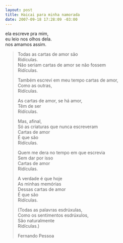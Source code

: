 ```yaml
--- 
layout: post
title: Haicai para minha namorada
date: 2007-09-18 17:28:09 -03:00
---
```


ela escreve pra mim,  
eu leio nos olhos dela.  
nos amamos assim.  

> Todas as cartas de amor são  
> Ridículas.  
> Não seriam cartas de amor se não fossem  
> Ridículas.  
>   
> Também escrevi em meu tempo cartas de amor,  
> Como as outras,  
> Ridículas.  
>   
> As cartas de amor, se há amor,  
> Têm de ser  
> Ridículas.  
>   
> Mas, afinal,  
> Só as criaturas que nunca escreveram  
> Cartas de amor  
> É que são  
> Ridículas.  
>   
> Quem me dera no tempo em que escrevia  
> Sem dar por isso  
> Cartas de amor  
> Ridículas.  
>   
> A verdade é que hoje  
> As minhas memórias  
> Dessas cartas de amor  
> É que são  
> Ridículas.  
>   
> (Todas as palavras esdrúxulas,  
> Como os sentimentos esdrúxulos,  
> São naturalmente  
> Ridículas.)  
>   
> <footer>Fernando Pessoa</footer>  
